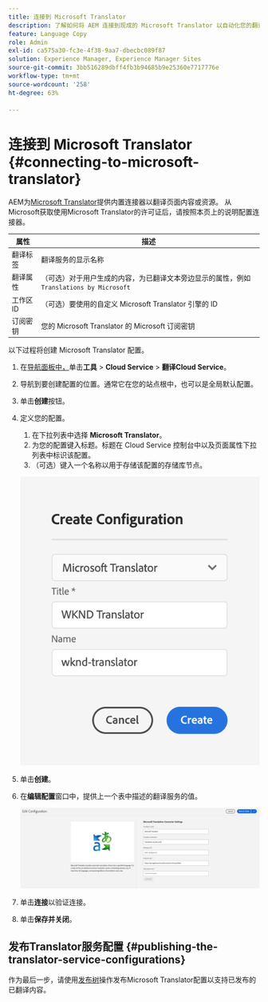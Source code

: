 ```yaml
---
title: 连接到 Microsoft Translator
description: 了解如何将 AEM 连接到现成的 Microsoft Translator 以自动化您的翻译工作流。
feature: Language Copy
role: Admin
exl-id: ca575a30-fc3e-4f38-9aa7-dbecbc089f87
solution: Experience Manager, Experience Manager Sites
source-git-commit: 3bb516289dbff4fb3b94685b9e25360e7717776e
workflow-type: tm+mt
source-wordcount: '258'
ht-degree: 63%

---
```


# 连接到 Microsoft Translator {#connecting-to-microsoft-translator}

AEM为[Microsoft Translator](https://www.microsoft.com/en-us/translator/business/)提供内置连接器以翻译页面内容或资源。 从Microsoft获取使用Microsoft Translator的许可证后，请按照本页上的说明配置连接器。

| 属性 | 描述 |
|---|---|
| 翻译标签 | 翻译服务的显示名称 |
| 翻译属性 | （可选）对于用户生成的内容，为已翻译文本旁边显示的属性，例如`Translations by Microsoft` |
| 工作区 ID | （可选）要使用的自定义 Microsoft Translator 引擎的 ID |
| 订阅密钥 | 您的 Microsoft Translator 的 Microsoft 订阅密钥 |

以下过程将创建 Microsoft Translator 配置。

1. 在[导航面板中，](/help/sites-authoring/basic-handling.md#first-steps)单击&#x200B;**工具** > **Cloud Service** > **翻译Cloud Service**。
1. 导航到要创建配置的位置。通常它在您的站点根中，也可以是全局默认配置。
1. 单击&#x200B;**创建**&#x200B;按钮。
1. 定义您的配置。
   1. 在下拉列表中选择 **Microsoft Translator**。
   1. 为您的配置键入标题。标题在 Cloud Service 控制台中以及页面属性下拉列表中标识该配置。
   1. （可选）键入一个名称以用于存储该配置的存储库节点。

   ![创建翻译配置](assets/create-translation-config.png)

1. 单击&#x200B;**创建**。
1. 在&#x200B;**编辑配置**&#x200B;窗口中，提供上一个表中描述的翻译服务的值。

   ![编辑翻译配置](assets/msft-config-ui.png)

1. 单击&#x200B;**连接**&#x200B;以验证连接。
1. 单击&#x200B;**保存并关闭**。

## 发布Translator服务配置 {#publishing-the-translator-service-configurations}

作为最后一步，请使用[发布树](/help/sites-authoring/publishing-pages.md#publishing-and-unpublishing-a-tree)操作发布Microsoft Translator配置以支持已发布的已翻译内容。
